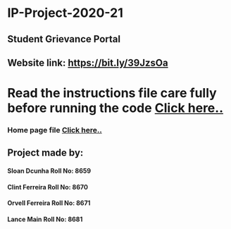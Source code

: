 # IP-Project-2020-21
  ## Student Grievance Portal
  ## Website link: https://bit.ly/39JzsOa
# Read the instructions file care fully before running the code [Click here..](instruction)
### Home page file [Click here..](home.php)
## Project made by:
#### Sloan Dcunha Roll No: 8659
#### Clint Ferreira Roll No: 8670
#### Orvell Ferreira Roll No: 8671
#### Lance Main Roll No: 8681
